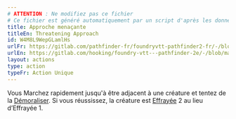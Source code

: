 ```yaml
---
# ATTENTION : Ne modifiez pas ce fichier
# Ce fichier est généré automatiquement par un script d'après les données du module Foundry VTT officiel et de sa traduction
title: Approche menaçante
titleEn: Threatening Approach
id: W4M8L9WepGLamlHs
urlFr: https://gitlab.com/pathfinder-fr/foundryvtt-pathfinder2-fr/-/blob/master/data/actions/W4M8L9WepGLamlHs.htm
urlEn: https://gitlab.com/hooking/foundry-vtt---pathfinder-2e/-/blob/master/packs/data/actions.db/threatening-approach.json
layout: actions
type: action
typeFr: Action Unique
---
```

Vous Marchez rapidement jusqu'à être adjacent à une créature et tentez de la [Démoraliser](démoraliser.md). Si vous réussissez, la créature est [Effrayée](../conditions/effrayé.md) 2 au lieu d’Effrayée 1.
